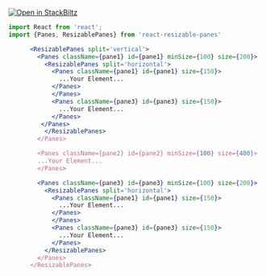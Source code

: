 [![Open in StackBiltz](https://img.shields.io/badge/Open%20in-CodeSandbox-blue?logo=StackBlitz)](https://codesandbox.io/embed/react-markdown-preview-co1mj?fontsize=14&hidenavigation=1&theme=dark)



```jsx mdx:preview
import React from 'react';
import {Panes, ResizablePanes} from 'react-resizable-panes'

      <ResizablePanes split='vertical'>
        <Panes className={pane1} id={pane1} minSize={100} size={200}>
          <ResizablePanes split='horizontal'>
            <Panes className={pane1} id={pane1} size={150}>
              ...Your Element...
            </Panes>
            </Panes>
            <Panes className={pane3} id={pane3} size={150}>
              ...Your Element...
            </Panes>
         </Panes>
          </ResizablePanes>
        </Panes>

        <Panes className={pane2} id={pane2} minSize={100} size={400}>
        ...Your Element...
        </Panes>

        <Panes className={pane3} id={pane3} minSize={100} size={200}>
          <ResizablePanes split='horizontal'>
            <Panes className={pane1} id={pane1} size={150}>
              ...Your Element...
            </Panes>
            </Panes>
            <Panes className={pane3} id={pane3} size={150}>
              ...Your Element...
            </Panes>
          </ResizablePanes>
        </Panes>
      </ResizablePanes>
```